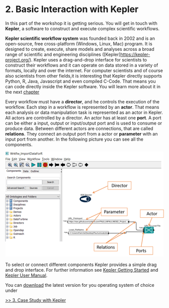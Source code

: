 # 2. Basic Interaction with Kepler

In this part of the workshop it is getting serious. You will get in touch with **Kepler**, a software to construct and execute complex scientific workflows.

**Kepler scientific workflow system** was founded back in 2002 and is an open-source, free cross-platform (Windows, Linux, Mac) program. It is designed to create, execute, share models and analyses across a broad range of scientific and engineering disciplines ([Kepler]https://kepler-project.org/). Kepler uses a drag-and-drop interface for scientists to construct their workflows and it can operate on data stored in a variety of formats, locally and over the internet. For computer scientists and of course also scientists from other fields,it is interesting that Kepler directly supports Python, R, Java, Javascript and even compiled C-Code. That means you can code directly inside the Kepler software. You will learn more about it in the next [chapter](./3_kepler_case_study.md)

Every workflow must have a **director**, and he controls the execution of the workflow. Each step in a workflow is represented by an **actor**. That means each analysis or data manipulation task is represented as an actor in Kepler. All actors are controlled by a director.
An actor has at least one **port**. A port can be either a input, output or input/output port and is used to consume or produce data. Between different actors are connections, that are called **relations**. They connect an output port from a actor or **parameter** with an input port from another. In the following picture you can see all the components.

![Kepler Basic Components](./../Pictures/KeplerComponents.png)

To select or connect different components Kepler provides a simple drag and drop interface. For further information see [Kepler Getting Started](https://code.kepler-project.org/code/kepler-docs/trunk/outreach/documentation/shipping/2.5/getting-started-guide.pdf) and [Kepler User Manual](https://code.kepler-project.org/code/kepler-docs/trunk/outreach/documentation/shipping/2.1/UserManual.pdf).

You can [download](https://kepler-project.org/users/downloads.html) the latest version for you operating system of choice under

[>> 3. Case Study with Kepler](./3_kepler_case_study.md)
